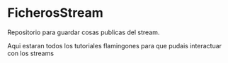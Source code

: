 # FicherosStream
Repositorio para guardar cosas publicas del stream.

Aqui estaran todos los tutoriales flamingones para que pudais interactuar con los streams